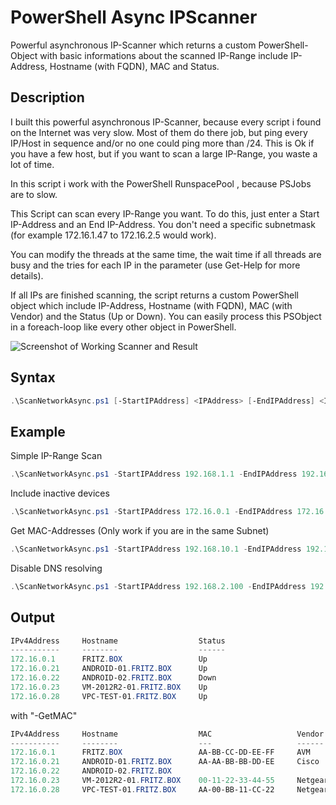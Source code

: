 # PowerShell Async IPScanner

Powerful asynchronous IP-Scanner which returns a custom PowerShell-Object with basic informations about the scanned IP-Range include IP-Address, Hostname (with FQDN), MAC and Status.

## Description

I built this powerful asynchronous IP-Scanner, because every script i found on the Internet was very slow. Most of them do there job, but ping every IP/Host in sequence and/or no one could ping more than /24. This is Ok if you have a few host, but if you want to scan a large IP-Range, you waste a lot of time.

In this script i work with the PowerShell RunspacePool , because PSJobs are to slow. 

This Script can scan every IP-Range you want. To do this, just enter a Start IP-Address and an End IP-Address. You don't need a specific subnetmask (for example 172.16.1.47 to 172.16.2.5 would work).

You can modify the threads at the same time, the wait time if all threads are busy and the tries for each IP in the parameter (use Get-Help for more details).
  
If all IPs are finished scanning, the script returns a custom PowerShell object which include IP-Address, Hostname (with FQDN), MAC (with Vendor) and the Status (Up or Down). You can easily process this PSObject in a foreach-loop like every other object in PowerShell.

![Screenshot of Working Scanner and Result](https://github.com/BornToBeRoot/PowerShell_Async-IPScanner/blob/master/Screenshots/Working_and_Result.png?raw=true)

## Syntax

```powershell
.\ScanNetworkAsync.ps1 [-StartIPAddress] <IPAddress> [-EndIPAddress] <IPAddress> [[-Threads] <Int32>] [[-Tries] <Int32>] [[-IncludeInactive]] [[-ResolveDNS]] [[-GetMAC]] [[-UpdateListFromIEEE] [<CommonParameters>] 
```

## Example

Simple IP-Range Scan
```powershell
.\ScanNetworkAsync.ps1 -StartIPAddress 192.168.1.1 -EndIPAddress 192.168.1.200 
```

Include inactive devices
```powershell 
.\ScanNetworkAsync.ps1 -StartIPAddress 172.16.0.1 -EndIPAddress 172.16.1.254 -IncludeInactive
```

Get MAC-Addresses (Only work if you are in the same Subnet)
```powershell
.\ScanNetworkAsync.ps1 -StartIPAddress 192.168.10.1 -EndIPAddress 192.168.10.25 -GetMAC
```

Disable DNS resolving
```powershell
.\ScanNetworkAsync.ps1 -StartIPAddress 192.168.2.100 -EndIPAddress 192.168.2.254 -ResolveDNS:$false
```

## Output

```powershell
IPv4Address     Hostname                  Status
-----------     --------                  ------
172.16.0.1      FRITZ.BOX                 Up
172.16.0.21     ANDROID-01.FRITZ.BOX      Up
172.16.0.22     ANDROID-02.FRITZ.BOX      Down
172.16.0.23     VM-2012R2-01.FRITZ.BOX    Up
172.16.0.28     VPC-TEST-01.FRITZ.BOX     Up
 ```
with "-GetMAC"

```powershell
IPv4Address     Hostname                  MAC                   Vendor     Status
-----------     --------                  ---                   ------     ------
172.16.0.1      FRITZ.BOX                 AA-BB-CC-DD-EE-FF     AVM        Up
172.16.0.21     ANDROID-01.FRITZ.BOX      AA-AA-BB-BB-DD-EE     Cisco      Up
172.16.0.22     ANDROID-02.FRITZ.BOX                                       Down
172.16.0.23     VM-2012R2-01.FRITZ.BOX    00-11-22-33-44-55     Netgear    Up
172.16.0.28     VPC-TEST-01.FRITZ.BOX     AA-00-BB-11-CC-22     Netgear    Up
```
